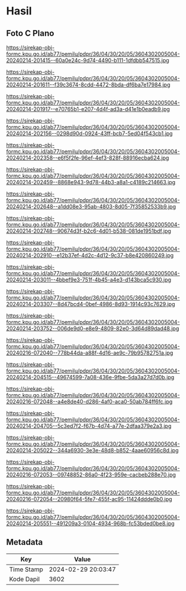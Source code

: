 # Hasil

## Foto C Plano

https://sirekap-obj-formc.kpu.go.id/ab77/pemilu/pdpr/36/04/30/20/05/3604302005004-20240214-201415--60a0e24c-9d74-4490-b111-1dfdbb547515.jpg

https://sirekap-obj-formc.kpu.go.id/ab77/pemilu/pdpr/36/04/30/20/05/3604302005004-20240214-201611--f39c3674-8cdd-4472-8bda-df6ba7e17984.jpg

https://sirekap-obj-formc.kpu.go.id/ab77/pemilu/pdpr/36/04/30/20/05/3604302005004-20240214-201917--e70765b1-e207-4d4f-ad3a-d41e1b0eadb9.jpg

https://sirekap-obj-formc.kpu.go.id/ab77/pemilu/pdpr/36/04/30/20/05/3604302005004-20240214-202156--0298d90d-0924-43ff-bcb7-5ed04f543cb1.jpg

https://sirekap-obj-formc.kpu.go.id/ab77/pemilu/pdpr/36/04/30/20/05/3604302005004-20240214-202358--e6f5f2fe-96ef-4ef3-828f-88916ecba624.jpg

https://sirekap-obj-formc.kpu.go.id/ab77/pemilu/pdpr/36/04/30/20/05/3604302005004-20240214-202459--8868e943-9d78-44b3-a8a1-c4189c214663.jpg

https://sirekap-obj-formc.kpu.go.id/ab77/pemilu/pdpr/36/04/30/20/05/3604302005004-20240214-202648--a1dd08e3-95ab-4803-8d05-7f35852533b9.jpg

https://sirekap-obj-formc.kpu.go.id/ab77/pemilu/pdpr/36/04/30/20/05/3604302005004-20240214-202748--90674d3f-b2c6-4d01-b538-081de1951bdf.jpg

https://sirekap-obj-formc.kpu.go.id/ab77/pemilu/pdpr/36/04/30/20/05/3604302005004-20240214-202910--e12b37ef-4d2c-4d12-9c37-b8e420860249.jpg

https://sirekap-obj-formc.kpu.go.id/ab77/pemilu/pdpr/36/04/30/20/05/3604302005004-20240214-203011--4bbef9e3-751f-4b45-a4e3-d143bca5c930.jpg

https://sirekap-obj-formc.kpu.go.id/ab77/pemilu/pdpr/36/04/30/20/05/3604302005004-20240214-203307--8d47bcd4-0bef-4986-8d93-1914c93c7629.jpg

https://sirekap-obj-formc.kpu.go.id/ab77/pemilu/pdpr/36/04/30/20/05/3604302005004-20240214-203752--006de9d0-e8e9-4809-82e0-3d64d89dad48.jpg

https://sirekap-obj-formc.kpu.go.id/ab77/pemilu/pdpr/36/04/30/20/05/3604302005004-20240216-072040--778b44da-a88f-4d16-ae9c-79b95782751a.jpg

https://sirekap-obj-formc.kpu.go.id/ab77/pemilu/pdpr/36/04/30/20/05/3604302005004-20240214-204515--49674599-7a08-436e-9fbe-5da3a27d7d0b.jpg

https://sirekap-obj-formc.kpu.go.id/ab77/pemilu/pdpr/36/04/30/20/05/3604302005004-20240216-072048--a4e8de40-d286-4af0-aca0-50ab784ff6fc.jpg

https://sirekap-obj-formc.kpu.go.id/ab77/pemilu/pdpr/36/04/30/20/05/3604302005004-20240214-204705--5c3ed7f2-f67b-4d74-a77e-2dfaa379e2a3.jpg

https://sirekap-obj-formc.kpu.go.id/ab77/pemilu/pdpr/36/04/30/20/05/3604302005004-20240214-205022--344a6930-3e3e-48d8-b852-4aae60956c8d.jpg

https://sirekap-obj-formc.kpu.go.id/ab77/pemilu/pdpr/36/04/30/20/05/3604302005004-20240216-072053--09748852-86a0-4f23-959e-cacbeb288e70.jpg

https://sirekap-obj-formc.kpu.go.id/ab77/pemilu/pdpr/36/04/30/20/05/3604302005004-20240216-072054--20980f64-5fe7-455f-ac95-11424ddde0b0.jpg

https://sirekap-obj-formc.kpu.go.id/ab77/pemilu/pdpr/36/04/30/20/05/3604302005004-20240214-205551--491209a3-0104-4934-968b-fc53bded0be8.jpg


## Metadata

| Key        | Value               |
| ---------- | ------------------- |
| Time Stamp | 2024-02-29 20:03:47 |
| Kode Dapil | 3602                |



